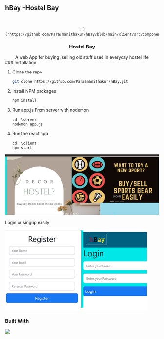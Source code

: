 ## hBay -Hostel Bay

<br />
<div align="center">

    ![]("https://github.com/Parasmanithakur/hBay/blob/main/client/src/component/icon.png")

  <h3 align="center">Hostel Bay</h3>
A web App for buying /selling old stuff used in everyday hostel life
</div>
### Installation

1.  Clone the repo
    ```sh
    git clone https://github.com/Parasmanithakur/hBay.git
    ```
2.  Install NPM packages

    ```sh
    npm install
    ```

3.  Run app.js From server with nodemon

    ```
    cd .\server
    nodemon app.js
    ```

4.  Run the react app

    ```
    cd .\client
    npm start
    ```

![](./sample.png)

Login or singup easily

![](./sample2.png)

### Built With

![](https://static.javatpoint.com/blog/images/mern-stack.png)
